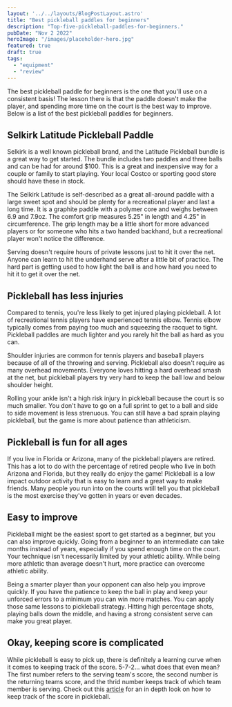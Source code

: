 ```yaml
---
layout: '../../layouts/BlogPostLayout.astro'
title: "Best pickleball paddles for beginners"
description: "Top-five-pickleball-paddles-for-beginners."
pubDate: "Nov 2 2022"
heroImage: "/images/placeholder-hero.jpg"
featured: true
draft: true
tags: 
  - "equipment"
  - "review"
---
```


The best pickleball paddle for beginners is the one that you'll use on a consistent basis! The lesson there is that the paddle doesn't make the player, and spending more time on the court is the best way to improve. Below is a list of the best pickleball paddles for beginners.

## Selkirk Latitude Pickleball Paddle

Selkirk is a well known pickleball brand, and the Latitude Pickleball bundle is a great way to get started. The bundle includes two paddles and three balls and can be had for around $100. This is a great and inexpensive way for a couple or family to start playing. Your local Costco or sporting good store should have these in stock.

The Selkirk Latitude is self-described as a great all-around paddle with a large sweet spot and should be plenty for a recreational player and last a long time. It is a graphite paddle with a polymer core and weighs between 6.9 and 7.9oz. The comfort grip measures 5.25" in length and 4.25" in circumference. The grip length may be a little short for more advanced players or for someone who hits a two handed backhand, but a recreational player won't notice the difference.




Serving doesn't require hours of private lessons just to hit it over the net. Anyone can learn to hit the underhand serve after a little bit of practice. The hard part is getting used to how light the ball is and how hard you need to hit it to get it over the net.

## Pickleball has less injuries

Compared to tennis, you're less likely to get injured playing pickleball. A lot of recreational tennis players have experienced tennis elbow. Tennis elbow typically comes from paying too much and squeezing the racquet to tight. Pickleball paddles are much lighter and you rarely hit the ball as hard as you can.

Shoulder injuries are common for tennis players and baseball players because of all of the throwing and serving. Pickleball also doesn't require as many overhead movements. Everyone loves hitting a hard overhead smash at the net, but pickleball players try very hard to keep the ball low and below shoulder height.

Rolling your ankle isn't a high risk injury in pickleball because the court is so much smaller. You don't have to go on a full sprint to get to a ball and side to side movement is less strenuous. You can still have a bad sprain playing pickleball, but the game is more about patience than athleticism.

## Pickleball is fun for all ages

If you live in Florida or Arizona, many of the pickleball players are retired. This has a lot to do with the percentage of retired people who live in both Arizona and Florida, but they really do enjoy the game! Pickleball is a low impact outdoor activity that is easy to learn and a great way to make friends. Many people you run into on the courts wtill tell you that pickleball is the most exercise they've gotten in years or even decades.

## Easy to improve

Pickleball might be the easiest sport to get started as a beginner, but you can also improve quickly. Going from a beginner to an intermediate can take months instead of years, especially if you spend enough time on the court. Your technique isn't necessarily limited by your athletic ability. While being more athletic than average doesn't hurt, more practice can overcome athletic ability.

Being a smarter player than your opponent can also help you improve quickly. If you have the patience to keep the ball in play and keep your unforced errors to a minimum you can win more matches. You can apply those same lessons to pickleball strategy. Hitting high percentage shots, playing balls down the middle, and having a strong consistent serve can make you great player.

## Okay, keeping score is complicated

While pickleball is easy to pick up, there is definitely a learning curve when it comes to keeping track of the score. 5-7-2... what does that even mean? The first number refers to the serving team's score, the second number is the returning teams score, and the thrid number keeps track of which team member is serving. Check out this <a href="https://usapickleball.org/what-is-pickleball/how-to-play-old/basics/scoring-position/" target="_blank">article</a> for an in depth look on how to keep track of the score in pickleball.
